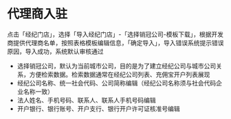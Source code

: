 # 代理商入驻

点击「经纪门店」，选择「导入经纪门店」-「选择销冠公司-模板下载」，根据开发商提供代理商名单，按照表格模板编辑信息，「确定导入」，导入错误系统提示错误原因，导入成功，系统默认审核通过

* 选择销冠公司，默认为当前城市公司，目的是为了建立经纪公司与城市公司关系，方便检索数据。检索数据通常在经纪公司列表、充佣宝开户列表展现
* 经纪公司名称、统一社会代码、公司简称编辑（经纪公司名称须与社会代码企业名称一致）
* 法人姓名、手机号码、联系人、联系人手机号码编辑
* 开户银行、银行账号、开户支行、银行开户许可证核准号编辑



